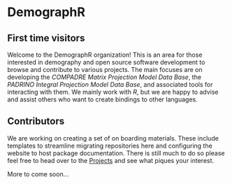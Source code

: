 DemographR
================

First time visitors
-------------------

Welcome to the DemographR organization! This is an area for those interested in demography and open source software development to browse and contribute to various projects. The main focuses are on developing the *COMPADRE Matrix Projection Model Data Base*, the *PADRINO Integral Projection Model Data Base*, and associated tools for interacting with them. We mainly work with *R*, but we are happy to advise and assist others who want to create bindings to other languages.

Contributors
------------

We are working on creating a set of on boarding materials. These include templates to streamline migrating repositories here and configuring the website to host package documentation. There is still much to do so please feel free to head over to the [Projects](https://github.com/orgs/demographr/projects) and see what piques your interest.

More to come soon...
